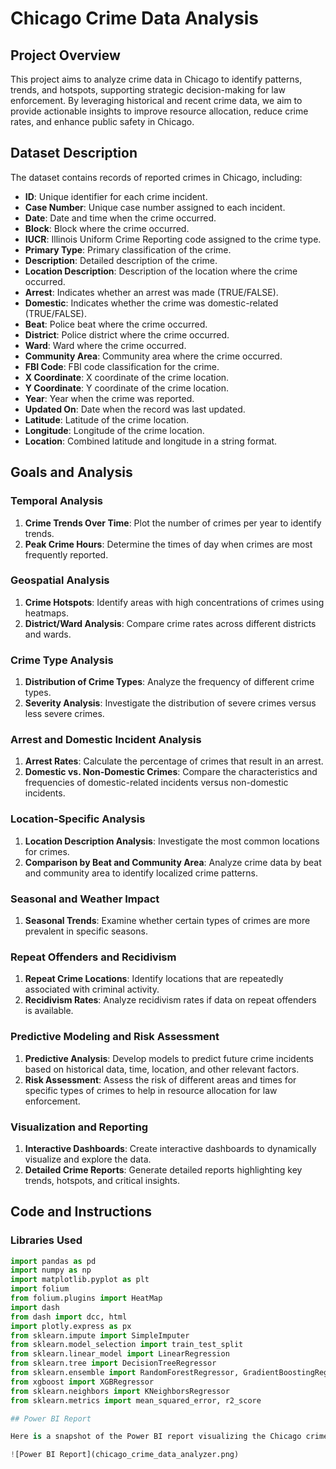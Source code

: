 # Chicago Crime Data Analysis

## Project Overview

This project aims to analyze crime data in Chicago to identify patterns, trends, and hotspots, supporting strategic decision-making for law enforcement. By leveraging historical and recent crime data, we aim to provide actionable insights to improve resource allocation, reduce crime rates, and enhance public safety in Chicago.

## Dataset Description

The dataset contains records of reported crimes in Chicago, including:

- **ID**: Unique identifier for each crime incident.
- **Case Number**: Unique case number assigned to each incident.
- **Date**: Date and time when the crime occurred.
- **Block**: Block where the crime occurred.
- **IUCR**: Illinois Uniform Crime Reporting code assigned to the crime type.
- **Primary Type**: Primary classification of the crime.
- **Description**: Detailed description of the crime.
- **Location Description**: Description of the location where the crime occurred.
- **Arrest**: Indicates whether an arrest was made (TRUE/FALSE).
- **Domestic**: Indicates whether the crime was domestic-related (TRUE/FALSE).
- **Beat**: Police beat where the crime occurred.
- **District**: Police district where the crime occurred.
- **Ward**: Ward where the crime occurred.
- **Community Area**: Community area where the crime occurred.
- **FBI Code**: FBI code classification for the crime.
- **X Coordinate**: X coordinate of the crime location.
- **Y Coordinate**: Y coordinate of the crime location.
- **Year**: Year when the crime was reported.
- **Updated On**: Date when the record was last updated.
- **Latitude**: Latitude of the crime location.
- **Longitude**: Longitude of the crime location.
- **Location**: Combined latitude and longitude in a string format.

## Goals and Analysis

### Temporal Analysis

1. **Crime Trends Over Time**: Plot the number of crimes per year to identify trends.
2. **Peak Crime Hours**: Determine the times of day when crimes are most frequently reported.

### Geospatial Analysis

1. **Crime Hotspots**: Identify areas with high concentrations of crimes using heatmaps.
2. **District/Ward Analysis**: Compare crime rates across different districts and wards.

### Crime Type Analysis

1. **Distribution of Crime Types**: Analyze the frequency of different crime types.
2. **Severity Analysis**: Investigate the distribution of severe crimes versus less severe crimes.

### Arrest and Domestic Incident Analysis

1. **Arrest Rates**: Calculate the percentage of crimes that result in an arrest.
2. **Domestic vs. Non-Domestic Crimes**: Compare the characteristics and frequencies of domestic-related incidents versus non-domestic incidents.

### Location-Specific Analysis

1. **Location Description Analysis**: Investigate the most common locations for crimes.
2. **Comparison by Beat and Community Area**: Analyze crime data by beat and community area to identify localized crime patterns.

### Seasonal and Weather Impact

1. **Seasonal Trends**: Examine whether certain types of crimes are more prevalent in specific seasons.

### Repeat Offenders and Recidivism

1. **Repeat Crime Locations**: Identify locations that are repeatedly associated with criminal activity.
2. **Recidivism Rates**: Analyze recidivism rates if data on repeat offenders is available.

### Predictive Modeling and Risk Assessment

1. **Predictive Analysis**: Develop models to predict future crime incidents based on historical data, time, location, and other relevant factors.
2. **Risk Assessment**: Assess the risk of different areas and times for specific types of crimes to help in resource allocation for law enforcement.

### Visualization and Reporting

1. **Interactive Dashboards**: Create interactive dashboards to dynamically visualize and explore the data.
2. **Detailed Crime Reports**: Generate detailed reports highlighting key trends, hotspots, and critical insights.

## Code and Instructions

### Libraries Used

```python
import pandas as pd
import numpy as np
import matplotlib.pyplot as plt
import folium
from folium.plugins import HeatMap
import dash
from dash import dcc, html
import plotly.express as px
from sklearn.impute import SimpleImputer
from sklearn.model_selection import train_test_split
from sklearn.linear_model import LinearRegression
from sklearn.tree import DecisionTreeRegressor
from sklearn.ensemble import RandomForestRegressor, GradientBoostingRegressor
from xgboost import XGBRegressor
from sklearn.neighbors import KNeighborsRegressor
from sklearn.metrics import mean_squared_error, r2_score

## Power BI Report

Here is a snapshot of the Power BI report visualizing the Chicago crime data:

![Power BI Report](chicago_crime_data_analyzer.png)
